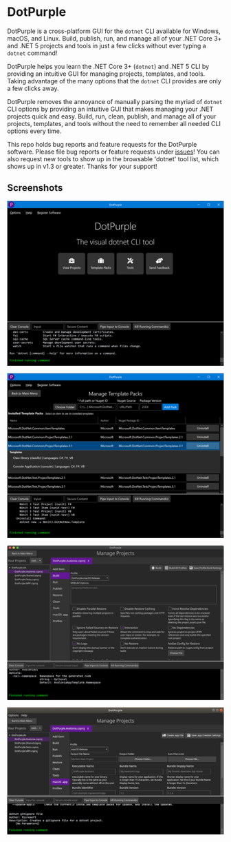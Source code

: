 # DotPurple

DotPurple is a cross-platform GUI for the `dotnet` CLI available for Windows, macOS, and Linux. Build, publish, run, and manage all of your .NET Core 3+ and .NET 5 projects and tools in just a few clicks without ever typing a `dotnet` command!

DotPurple helps you learn the .NET Core 3+ (`dotnet`) and .NET 5 CLI by providing an intuitive GUI for managing projects, templates, and tools. Taking advantage of the many options that the `dotnet` CLI provides are only a few clicks away.

DotPurple removes the annoyance of manually parsing the myriad of `dotnet` CLI options by providing an intuitive GUI that makes managing your .NET projects quick and easy. Build, run, clean, publish, and manage all of your projects, templates, and tools without the need to remember all needed CLI options every time.

This repo holds bug reports and feature requests for the DotPurple software. Please file bug reports or feature requests under [issues](https://github.com/DotPurpleApp/DotPurple-Issues/issues)! You can also request new tools to show up in the browsable 'dotnet' tool list, which shows up in v1.3 or greater. Thanks for your support!

## Screenshots

![Windows home screen](img/windows-home.png)

![Manage templates](img/windows-view-manage-templates.png)

![Build settings](img/macos-build-settings.png)

![macOS packing](img/linux-mac-macos.png)
